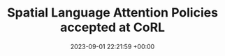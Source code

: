 ---
layout: post
categories: news
date: 2023-09-01 22:21:59 +00:00
title:  "Spatial Language Attention Policies accepted at CoRL"
titleurl: "https://robotslap.github.io/"
important: "true"
highlight: ""
summary: How to use few examples to learn manipulation skills? SLAP is a new approach that learns to attend to spatial language to learn manipulation skills. Check out <a href="https://twitter.com/viddivj/status/1681804978145599488">here</a> for more details. 
---
